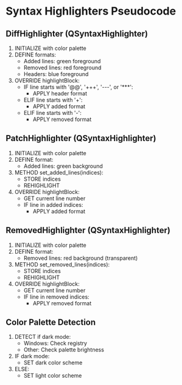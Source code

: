 # Syntax Highlighters Pseudocode

## DiffHighlighter (QSyntaxHighlighter)
1. INITIALIZE with color palette
2. DEFINE formats:
   - Added lines: green foreground
   - Removed lines: red foreground
   - Headers: blue foreground
3. OVERRIDE highlightBlock:
   - IF line starts with '@@', '+++', '---', or '***':
     - APPLY header format
   - ELIF line starts with '+':
     - APPLY added format
   - ELIF line starts with '-':
     - APPLY removed format

## PatchHighlighter (QSyntaxHighlighter)
1. INITIALIZE with color palette
2. DEFINE format:
   - Added lines: green background
3. METHOD set_added_lines(indices):
   - STORE indices
   - REHIGHLIGHT
4. OVERRIDE highlightBlock:
   - GET current line number
   - IF line in added indices:
     - APPLY added format

## RemovedHighlighter (QSyntaxHighlighter)
1. INITIALIZE with color palette
2. DEFINE format:
   - Removed lines: red background (transparent)
3. METHOD set_removed_lines(indices):
   - STORE indices
   - REHIGHLIGHT
4. OVERRIDE highlightBlock:
   - GET current line number
   - IF line in removed indices:
     - APPLY removed format

## Color Palette Detection
1. DETECT if dark mode:
   - Windows: Check registry
   - Other: Check palette brightness
2. IF dark mode:
   - SET dark color scheme
3. ELSE:
   - SET light color scheme